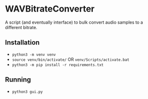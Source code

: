 # WAVBitrateConverter
A script (and eventually interface) to bulk convert audio samples to a different bitrate.

## Installation

- `python3 -m venv venv`
- `source venv/bin/activate/` OR `venv/Scripts/activate.bat`
- `python3 -m pip install -r requirements.txt`


## Running

- `python3 gui.py`